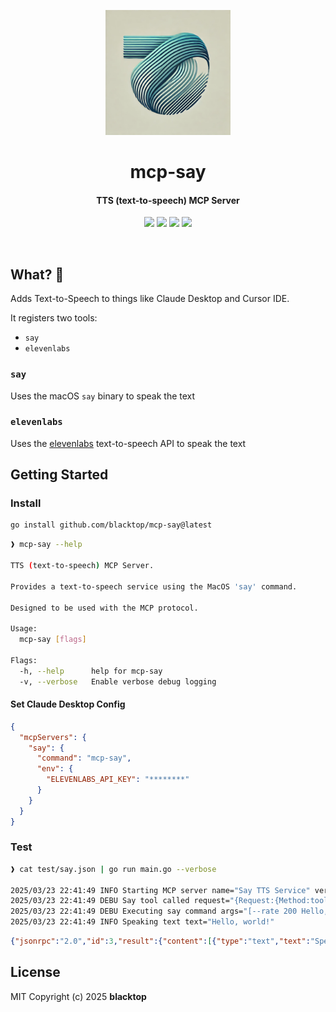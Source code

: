 <p align="center">
  <a href="https://github.com/blacktop/mcp-say"><img alt="mcp-say Logo" src="https://raw.githubusercontent.com/blacktop/mcp-say/main/docs/logo.webp" height="200" /></a>
  <h1 align="center">mcp-say</h1>
  <h4><p align="center">TTS (text-to-speech) MCP Server</p></h4>
  <p align="center">
    <a href="https://github.com/blacktop/mcp-say/actions" alt="Actions">
          <img src="https://github.com/blacktop/mcp-say/actions/workflows/go.yml/badge.svg" /></a>
    <a href="https://github.com/blacktop/mcp-say/releases/latest" alt="Downloads">
          <img src="https://img.shields.io/github/downloads/blacktop/mcp-say/total.svg" /></a>
    <a href="https://github.com/blacktop/mcp-say/releases" alt="GitHub Release">
          <img src="https://img.shields.io/github/release/blacktop/mcp-say.svg" /></a>
    <a href="http://doge.mit-license.org" alt="LICENSE">
          <img src="https://img.shields.io/:license-mit-blue.svg" /></a>
</p>
<br>

## What? 🤔

Adds Text-to-Speech to things like Claude Desktop and Cursor IDE.  

It registers two tools: 
 - `say` 
 - `elevenlabs`

### `say`

Uses the macOS `say` binary to speak the text

### `elevenlabs`

Uses the [elevenlabs](https://elevenlabs.io/app/speech-synthesis/text-to-speech) text-to-speech API to speak the text

## Getting Started

### Install

```bash
go install github.com/blacktop/mcp-say@latest
```

```bash
❱ mcp-say --help

TTS (text-to-speech) MCP Server.

Provides a text-to-speech service using the MacOS 'say' command.

Designed to be used with the MCP protocol.

Usage:
  mcp-say [flags]

Flags:
  -h, --help      help for mcp-say
  -v, --verbose   Enable verbose debug logging
```

#### Set Claude Desktop Config

```json
{
  "mcpServers": {
    "say": {
      "command": "mcp-say",
      "env": {
        "ELEVENLABS_API_KEY": "********"
      }
    }
  }
}
```

### Test

```bash
❱ cat test/say.json | go run main.go --verbose

2025/03/23 22:41:49 INFO Starting MCP server name="Say TTS Service" version=1.0.0
2025/03/23 22:41:49 DEBU Say tool called request="{Request:{Method:tools/call Params:{Meta:<nil>}} Params:{Name:say Arguments:map[text:Hello, world!] Meta:<nil>}}"
2025/03/23 22:41:49 DEBU Executing say command args="[--rate 200 Hello, world!]"
2025/03/23 22:41:49 INFO Speaking text text="Hello, world!"
```
```json
{"jsonrpc":"2.0","id":3,"result":{"content":[{"type":"text","text":"Speaking: Hello, world!"}]}}
```


## License

MIT Copyright (c) 2025 **blacktop**